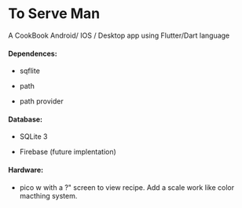 # To Serve Man

A CookBook Android/ IOS / Desktop app using  Flutter/Dart language



#### Dependences:

-  sqflite

-  path

-  path provider
  
  

#### Database:

- SQLite 3

- Firebase (future implentation)



#### Hardware:

- pico w with a ?" screen to view recipe. Add a scale work like color macthing system.

